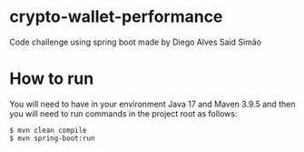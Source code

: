 # crypto-wallet-performance
Code challenge using spring boot made by Diego Alves Said Simão

# How to run

You will need to have in your environment Java 17 and Maven 3.9.5 and then you will need to run commands in the project root as follows:

```
$ mvn clean compile
$ mvn spring-boot:run
```
